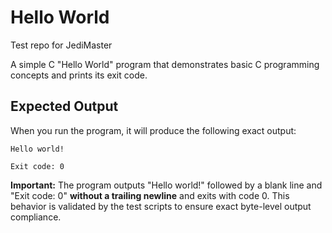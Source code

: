 # Hello World
Test repo for JediMaster

A simple C "Hello World" program that demonstrates basic C programming concepts and prints its exit code.

## Expected Output

When you run the program, it will produce the following exact output:

```
Hello world!

Exit code: 0
```

**Important:** The program outputs "Hello world!" followed by a blank line and "Exit code: 0" **without a trailing newline** and exits with code 0. This behavior is validated by the test scripts to ensure exact byte-level output compliance.